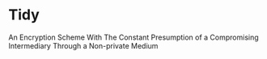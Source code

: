 # Tidy
 An Encryption Scheme With The Constant Presumption of a Compromising Intermediary Through a Non-private Medium
